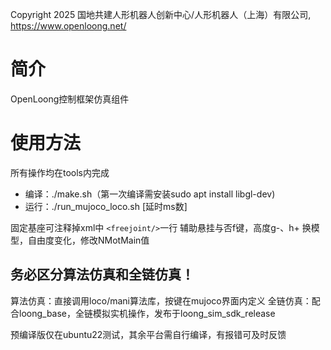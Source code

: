 ﻿Copyright 2025 国地共建人形机器人创新中心/人形机器人（上海）有限公司, https://www.openloong.net/

# 简介

OpenLoong控制框架仿真组件

# 使用方法

所有操作均在tools内完成

* 编译：./make.sh（第一次编译需安装sudo apt install libgl-dev)
* 运行：./run_mujoco_loco.sh [延时ms数]

固定基座可注释掉xml中 `<freejoint/>`一行
辅助悬挂与否f键，高度g-、h+
换模型，自由度变化，修改NMotMain值

## 务必区分算法仿真和全链仿真！

算法仿真：直接调用loco/mani算法库，按键在mujoco界面内定义
全链仿真：配合loong_base，全链模拟实机操作，发布于loong_sim_sdk_release

预编译版仅在ubuntu22测试，其余平台需自行编译，有报错可及时反馈
